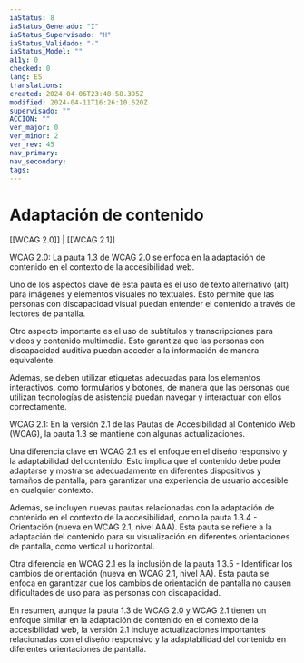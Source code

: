 ```yaml
---
iaStatus: 8
iaStatus_Generado: "I"
iaStatus_Supervisado: "H"
iaStatus_Validado: "-"
iaStatus_Model: ""
a11y: 0
checked: 0
lang: ES
translations: 
created: 2024-04-06T23:48:58.395Z
modified: 2024-04-11T16:26:10.620Z
supervisado: ""
ACCION: ""
ver_major: 0
ver_minor: 2
ver_rev: 45
nav_primary: 
nav_secondary: 
tags:
---
```

# Adaptación de contenido

[[WCAG 2.0]] | [[WCAG 2.1]]

WCAG 2.0:
La pauta 1.3 de WCAG 2.0 se enfoca en la adaptación de contenido en el contexto de la accesibilidad web.

Uno de los aspectos clave de esta pauta es el uso de texto alternativo (alt) para imágenes y elementos visuales no textuales. Esto permite que las personas con discapacidad visual puedan entender el contenido a través de lectores de pantalla.

Otro aspecto importante es el uso de subtítulos y transcripciones para videos y contenido multimedia. Esto garantiza que las personas con discapacidad auditiva puedan acceder a la información de manera equivalente.

Además, se deben utilizar etiquetas adecuadas para los elementos interactivos, como formularios y botones, de manera que las personas que utilizan tecnologías de asistencia puedan navegar y interactuar con ellos correctamente.

WCAG 2.1:
En la versión 2.1 de las Pautas de Accesibilidad al Contenido Web (WCAG), la pauta 1.3 se mantiene con algunas actualizaciones.

Una diferencia clave en WCAG 2.1 es el enfoque en el diseño responsivo y la adaptabilidad del contenido. Esto implica que el contenido debe poder adaptarse y mostrarse adecuadamente en diferentes dispositivos y tamaños de pantalla, para garantizar una experiencia de usuario accesible en cualquier contexto.

Además, se incluyen nuevas pautas relacionadas con la adaptación de contenido en el contexto de la accesibilidad, como la pauta 1.3.4 - Orientación (nueva en WCAG 2.1, nivel AAA). Esta pauta se refiere a la adaptación del contenido para su visualización en diferentes orientaciones de pantalla, como vertical u horizontal.

Otra diferencia en WCAG 2.1 es la inclusión de la pauta 1.3.5 - Identificar los cambios de orientación (nueva en WCAG 2.1, nivel AA). Esta pauta se enfoca en garantizar que los cambios de orientación de pantalla no causen dificultades de uso para las personas con discapacidad.

En resumen, aunque la pauta 1.3 de WCAG 2.0 y WCAG 2.1 tienen un enfoque similar en la adaptación de contenido en el contexto de la accesibilidad web, la versión 2.1 incluye actualizaciones importantes relacionadas con el diseño responsivo y la adaptabilidad del contenido en diferentes orientaciones de pantalla.
